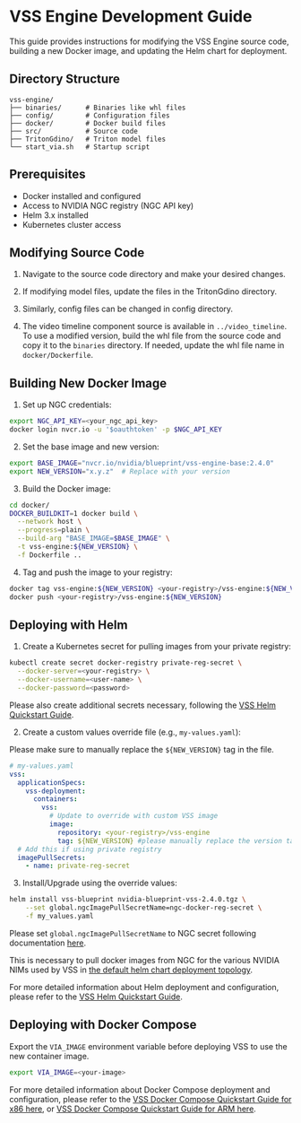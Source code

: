 # VSS Engine Development Guide

This guide provides instructions for modifying the VSS Engine source code, building a new Docker image, and updating the Helm chart for deployment.

## Directory Structure

```
vss-engine/
├── binaries/      # Binaries like whl files
├── config/        # Configuration files
├── docker/        # Docker build files
├── src/           # Source code
├── TritonGdino/   # Triton model files
└── start_via.sh   # Startup script
```

## Prerequisites

- Docker installed and configured
- Access to NVIDIA NGC registry (NGC API key)
- Helm 3.x installed
- Kubernetes cluster access

## Modifying Source Code

1. Navigate to the source code directory and make your desired changes.

2. If modifying model files, update the files in the TritonGdino directory.

3. Similarly, config files can be changed in config directory.

4. The video timeline component source is available in ``../video_timeline``. To use a modified version, build the whl file
   from the source code and copy it to the ``binaries`` directory. If needed, update the whl file name in ``docker/Dockerfile``.

## Building New Docker Image

1. Set up NGC credentials:
```bash
export NGC_API_KEY=<your_ngc_api_key>
docker login nvcr.io -u '$oauthtoken' -p $NGC_API_KEY
```

2. Set the base image and new version:
```bash
export BASE_IMAGE="nvcr.io/nvidia/blueprint/vss-engine-base:2.4.0"
export NEW_VERSION="x.y.z"  # Replace with your version
```

3. Build the Docker image:
```bash
cd docker/
DOCKER_BUILDKIT=1 docker build \
  --network host \
  --progress=plain \
  --build-arg "BASE_IMAGE=$BASE_IMAGE" \
  -t vss-engine:${NEW_VERSION} \
  -f Dockerfile ..
```

4. Tag and push the image to your registry:
```bash
docker tag vss-engine:${NEW_VERSION} <your-registry>/vss-engine:${NEW_VERSION}
docker push <your-registry>/vss-engine:${NEW_VERSION}
```

## Deploying with Helm

1. Create a Kubernetes secret for pulling images from your private registry:
```bash
kubectl create secret docker-registry private-reg-secret \
  --docker-server=<your-registry> \
  --docker-username=<user-name> \
  --docker-password=<password>
```

Please also create additional secrets necessary, following the [VSS Helm Quickstart Guide](https://docs.nvidia.com/vss/latest/content/vss_dep_helm.html#deploy-using-helm).

2. Create a custom values override file (e.g., `my-values.yaml`):

Please make sure to manually replace the ``${NEW_VERSION}`` tag in the file.

```yaml
# my-values.yaml
vss:
  applicationSpecs:
    vss-deployment:
      containers:
        vss:
          # Update to override with custom VSS image
          image:
            repository: <your-registry>/vss-engine
            tag: ${NEW_VERSION} #please manually replace the version tag
  # Add this if using private registry
  imagePullSecrets:
    - name: private-reg-secret
```

3. Install/Upgrade using the override values:
```bash
helm install vss-blueprint nvidia-blueprint-vss-2.4.0.tgz \
    --set global.ngcImagePullSecretName=ngc-docker-reg-secret \
    -f my_values.yaml
```

Please set ``global.ngcImagePullSecretName`` to NGC secret following documentation [here](https://docs.nvidia.com/vss/latest/content/vss_dep_helm.html#deploy-using-helm). 

This is necessary to pull docker images from NGC for the various NVIDIA NIMs used by VSS in [the default helm chart deployment topology](https://docs.nvidia.com/vss/latest/content/vss_dep_helm.html#default-deployment-topology-and-models-in-use).

For more detailed information about Helm deployment and configuration, please refer to the [VSS Helm Quickstart Guide](https://docs.nvidia.com/vss/latest/content/vss_dep_helm.html#deploy-using-helm).

## Deploying with Docker Compose
Export the `VIA_IMAGE` environment variable before deploying VSS to use the new container image.
```bash
export VIA_IMAGE=<your-image>
```

For more detailed information about Docker Compose deployment and configuration, please refer to the [VSS Docker Compose Quickstart Guide for x86 here](https://docs.nvidia.com/vss/latest/content/vss_dep_docker_compose_x86.html), or [VSS Docker Compose Quickstart Guide for ARM here](https://docs.nvidia.com/vss/latest/content/vss_dep_docker_compose_arm.html).
